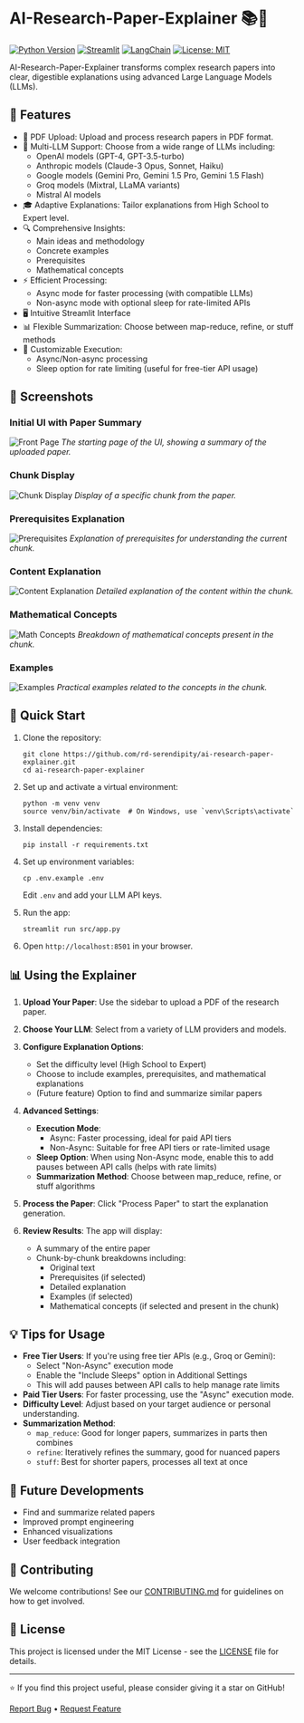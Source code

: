 # AI-Research-Paper-Explainer 📚🔬

[![Python Version](https://img.shields.io/badge/python-3.8%2B-blue.svg)](https://www.python.org/downloads/)
[![Streamlit](https://img.shields.io/badge/streamlit-1.36.0-FF4B4B.svg)](https://streamlit.io/)
[![LangChain](https://img.shields.io/badge/langchain-0.2.16-orange.svg)](https://python.langchain.com/)
[![License: MIT](https://img.shields.io/badge/License-MIT-yellow.svg)](https://opensource.org/licenses/MIT)

AI-Research-Paper-Explainer transforms complex research papers into clear, digestible explanations using advanced Large Language Models (LLMs).

## 🌟 Features

- 📄 PDF Upload: Upload and process research papers in PDF format.
- 🧠 Multi-LLM Support: Choose from a wide range of LLMs including:
  - OpenAI models (GPT-4, GPT-3.5-turbo)
  - Anthropic models (Claude-3 Opus, Sonnet, Haiku)
  - Google models (Gemini Pro, Gemini 1.5 Pro, Gemini 1.5 Flash)
  - Groq models (Mixtral, LLaMA variants)
  - Mistral AI models
- 🎓 Adaptive Explanations: Tailor explanations from High School to Expert level.
- 🔍 Comprehensive Insights:
  - Main ideas and methodology
  - Concrete examples
  - Prerequisites
  - Mathematical concepts
- ⚡ Efficient Processing:
  - Async mode for faster processing (with compatible LLMs)
  - Non-async mode with optional sleep for rate-limited APIs
- 🖥️ Intuitive Streamlit Interface
- 📊 Flexible Summarization: Choose between map-reduce, refine, or stuff methods
- 🔄 Customizable Execution:
  - Async/Non-async processing
  - Sleep option for rate limiting (useful for free-tier API usage)

## 📸 Screenshots

### Initial UI with Paper Summary
![Front Page](docs/assets/front.png)
*The starting page of the UI, showing a summary of the uploaded paper.*

### Chunk Display
![Chunk Display](docs/assets/chunk.png)
*Display of a specific chunk from the paper.*

### Prerequisites Explanation
![Prerequisites](docs/assets/prereq.png)
*Explanation of prerequisites for understanding the current chunk.*

### Content Explanation
![Content Explanation](docs/assets/explain.png)
*Detailed explanation of the content within the chunk.*

### Mathematical Concepts
![Math Concepts](docs/assets/math.png)
*Breakdown of mathematical concepts present in the chunk.*

### Examples
![Examples](docs/assets/examples.png)
*Practical examples related to the concepts in the chunk.*

## 🚀 Quick Start

1. Clone the repository:
   ```
   git clone https://github.com/rd-serendipity/ai-research-paper-explainer.git
   cd ai-research-paper-explainer
   ```

2. Set up and activate a virtual environment:
   ```
   python -m venv venv
   source venv/bin/activate  # On Windows, use `venv\Scripts\activate`
   ```

3. Install dependencies:
   ```
   pip install -r requirements.txt
   ```

4. Set up environment variables:
   ```
   cp .env.example .env
   ```
   Edit `.env` and add your LLM API keys.

5. Run the app:
   ```
   streamlit run src/app.py
   ```

6. Open `http://localhost:8501` in your browser.


## 📊 Using the Explainer

1. **Upload Your Paper**: Use the sidebar to upload a PDF of the research paper.

2. **Choose Your LLM**: Select from a variety of LLM providers and models.

3. **Configure Explanation Options**:
   - Set the difficulty level (High School to Expert)
   - Choose to include examples, prerequisites, and mathematical explanations
   - (Future feature) Option to find and summarize similar papers

4. **Advanced Settings**:
   - **Execution Mode**: 
     - Async: Faster processing, ideal for paid API tiers
     - Non-Async: Suitable for free API tiers or rate-limited usage
   - **Sleep Option**: When using Non-Async mode, enable this to add pauses between API calls (helps with rate limits)
   - **Summarization Method**: Choose between map_reduce, refine, or stuff algorithms

5. **Process the Paper**: Click "Process Paper" to start the explanation generation.

6. **Review Results**: The app will display:
   - A summary of the entire paper
   - Chunk-by-chunk breakdowns including:
     - Original text
     - Prerequisites (if selected)
     - Detailed explanation
     - Examples (if selected)
     - Mathematical concepts (if selected and present in the chunk)

## 💡 Tips for Usage

- **Free Tier Users**: If you're using free tier APIs (e.g., Groq or Gemini):
  - Select "Non-Async" execution mode
  - Enable the "Include Sleeps" option in Additional Settings
  - This will add pauses between API calls to help manage rate limits
- **Paid Tier Users**: For faster processing, use the "Async" execution mode.
- **Difficulty Level**: Adjust based on your target audience or personal understanding.
- **Summarization Method**:
  - `map_reduce`: Good for longer papers, summarizes in parts then combines
  - `refine`: Iteratively refines the summary, good for nuanced papers
  - `stuff`: Best for shorter papers, processes all text at once

## 🔮 Future Developments

- Find and summarize related papers
- Improved prompt engineering
- Enhanced visualizations
- User feedback integration

## 🤝 Contributing

We welcome contributions! See our [CONTRIBUTING.md](CONTRIBUTING.md) for guidelines on how to get involved.

## 📄 License

This project is licensed under the MIT License - see the [LICENSE](LICENSE) file for details.

---

⭐️ If you find this project useful, please consider giving it a star on GitHub!

[Report Bug](https://github.com/rd-serendipity/ai-research-paper-explainer/issues) •
[Request Feature](https://github.com/rd-serendipity/ai-research-paper-explainer/issues)
